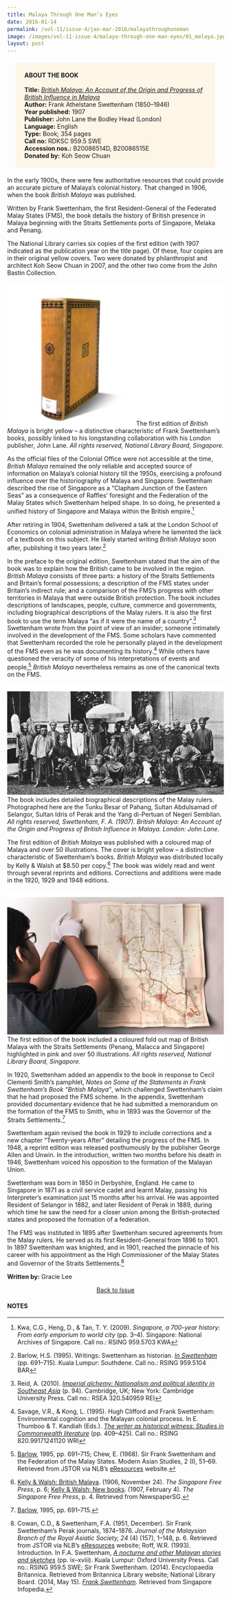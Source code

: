 ```yaml
---
title: Malaya Through One Man’s Eyes
date: 2016-01-14
permalink: /vol-11/issue-4/jan-mar-2016/malayathroughoneman
image: /images/vol-11-issue-4/malaya-through-one-man-eyes/01_malaya.jpg
layout: post
---
```

<div style="background-colour:#fdf5e6; padding:20px; margin: 20px; background: #fdf5e6;"><b>ABOUT THE BOOK</b>
<br><br>
<b>Title:</b> <i><a href="https://eservice.nlb.gov.sg/item_holding.aspx?bid=4250035">British Malaya: An Account of the Origin and Progress of British Influence in Malaya</a></i>
<br>
<b>Author:</b> Frank Athelstane Swettenham (1850–1946)
<br>
<b>Year published:</b> 1907
<br>
<b>Publisher:</b> John Lane the Bodley Head (London)
<br>
<b>Language:</b> English
<br>
<b>Type:</b> Book; 354 pages
<br>
<b>Call no:</b> RDKSC 959.5 SWE
<br>
<b>Accession nos.:</b> B20086514D, B20086515E
<br>
<b>Donated by:</b> Koh Seow Chuan</div>

In the early 1900s, there were few authoritative resources that could provide an accurate picture of Malaya’s colonial history. That changed in 1906, when the book *British Malaya* was published.

Written by Frank Swettenham, the first Resident-General of the Federated Malay States (FMS), the book details the history of British presence in Malaya beginning with the Straits Settlements ports of Singapore, Melaka and Penang.

The National Library carries six copies of the first edition (with 1907 indicated as the publication year on the title page). Of these, four copies are in their original yellow covers. Two were donated by philanthropist and architect Koh Seow Chuan in 2007, and the other two come from the
John Bastin Collection.

<div style="background-color: white;"><br><img style="width:300px" src="/images/vol-11-issue-4/malaya-through-one-man-eyes/01_malaya.jpg">The first edition of <i>British Malaya</i> is bright yellow – a distinctive characteristic of Frank Swettenham’s books, possibly linked to his longstanding collaboration with his London publisher, John Lane. <i>All rights reserved, National Library Board, Singapore.</i></div>

As the official files of the Colonial Office were not accessible at the time, *British Malaya* remained the only reliable and accepted source of information on Malaya’s colonial history till the 1950s, exercising a profound influence over the historiography of Malaya and Singapore. Swettenham described the rise of Singapore as a “Clapham Junction of the Eastern Seas” as a consequence of Raffles’ foresight and the Federation of the Malay States which Swettenham helped shape. In so doing, he presented a unified history of Singapore and Malaya within the British empire.[^1]

After retiring in 1904, Swettenham delivered a talk at the London School of Economics on colonial administration in Malaya where he lamented the lack of a textbook on this subject. He likely started writing *British Malaya* soon after, publishing it two years later.[^2]

In the preface to the original edition, Swettenham stated that the aim of the book was to explain how the British came to be involved in the region. *British Malaya* consists of three parts: a history of the Straits Settlements and Britain’s formal possessions; a description of the FMS states under Britain’s indirect rule; and a comparison of the FMS’s progress with other territories in Malaya that were outside British protection. The book includes descriptions of landscapes, people, culture, commerce and governments, including biographical descriptions of the Malay rulers. It is also the first book to use the term Malaya “as if it were the name of a country”.[^3] Swettenham wrote from the point of view of an insider; someone intimately involved in the development of the FMS. Some scholars have commented that Swettenham recorded the role he personally played in the development of the FMS even as he was documenting its history.[^4] While others have questioned the veracity of some of his interpretations of events and people,[^5] *British Malaya* nevertheless remains as one of the canonical texts on the FMS.

<div style="background-color: white;"><br><img src="/images/vol-11-issue-4/malaya-through-one-man-eyes/02_malaya.jpg">The book includes detailed biographical descriptions of the Malay rulers. Photographed here are the Tunku Besar of Pahang, Sultan Abdulsamad of Selangor, Sultan Idris of Perak and the Yang di-Pertuan of Negeri Sembilan. <i>All rights reserved, Swettenham, F. A. (1907). British Malaya: An Account of the Origin and Progress of British Influence in Malaya. London: John Lane.</i></div>

The first edition of *British Malaya* was published with a coloured map of Malaya and over 50 illustrations. The cover is bright yellow – a distinctive characteristic of Swettenham’s books. *British Malaya* was distributed locally by Kelly & Walsh at $8.50 per copy.[^6] The book was widely read and went through several reprints and editions. Corrections and additions were made in the 1920, 1929 and 1948 editions.

<div style="background-color: white;"><br><img src="/images/vol-11-issue-4/malaya-through-one-man-eyes/03_malaya.jpg">The first edition of the book included a coloured fold out map of British Malaya with the Straits Settlements (Penang, Malacca and Singapore) highlighted in pink and over 50 illustrations. <i>All rights reserved, National Library Board, Singapore.</i></div>

In 1920, Swettenham added an appendix to the book in response to Cecil Clementi Smith’s pamphlet, *Notes on Some of the Statements in Frank Swettenham’s Book “British Malaya”*, which challenged Swettenham’s claim that he had proposed the FMS scheme. In the appendix, Swettenham provided documentary evidence that he had submitted a memorandum on the formation of the FMS to Smith, who in 1893 was the Governor of the Straits Settlements.[^7]

Swettenham again revised the book in 1929 to include corrections and a new chapter “Twenty-years After” detailing the progress of the FMS. In 1948, a reprint edition was released posthumously by the publisher George Allen and Unwin. In the introduction, written two months before his death in 1946, Swettenham voiced his opposition to the formation of the Malayan Union.

Swettenham was born in 1850 in Derbyshire, England. He came to Singapore in 1871 as a civil service cadet and learnt Malay, passing his Interpreter’s examination just 15 months after his arrival. He was appointed Resident of Selangor in 1882, and later Resident of Perak in 1889, during which time he saw the need for a closer union among the British-protected states and proposed the formation of a federation.

The FMS was instituted in 1895 after Swettenham secured agreements from the Malay rulers. He served as its first Resident-General from 1896 to 1901. In 1897 Swettenham was knighted, and in 1901, reached the pinnacle of his career with his appointment as the High Commissioner of the Malay States and Governor of the Straits Settlements.[^8]

**Written by:** Gracie Lee

<a href="/vol-11/issue-4/jan-mar-2016/"><center>Back to Issue</center></a>

#### **NOTES**

[^1]: Kwa, C.G., Heng, D., & Tan, T. Y. (2009). *Singapore, a 700-year history: From early emporium to world city* (pp. 3–4). Singapore: National Archives of Singapore. Call no.: RSING 959.5703 KWA

[^2]:Barlow, H.S. (1995). Writings: Swettenham as historian. *[In Swettenham](http://eservice.nlb.gov.sg/item_holding_s.aspx?bid=7490524)* (pp. 691–715). Kuala Lumpur: Southdene. Call no.: RSING 959.5104 BAR

[^3]:Reid, A. (2010). *[Imperial alchemy: Nationalism and political identity in Southeast Asia](http://eservice.nlb.gov.sg/item_holding_s.aspx?bid=13352726)* (p. 94). Cambridge, UK; New York: Cambridge University Press. Call no.: RSEA 320.540959 REI

[^4]:Savage, V.R., & Kong, L. (1995). Hugh Clifford and Frank Swettenham: Environmental cognition and the Malayan colonial process. In E. Thumboo & T. Kandiah (Eds.). *[The writer as historical witness: Studies in Commonwealth literature](http://eservice.nlb.gov.sg/item_holding_s.aspx?bid=7504056)* (pp. 409–425). Call no.: RSING 820.99171241120 WRI

[^5]:[Barlow](http://eservice.nlb.gov.sg/item_holding_s.aspx?bid=7490524), 1995, pp. 691–715; Chew, E. (1968). Sir Frank Swettenham and the Federation of the Malay States. Modern Asian Studies, 2 (I), 51–69. Retrieved from JSTOR via NLB’s [eResources](https://eresources.nlb.gov.sg/main/) website.

[^6]:[Kelly & Walsh: British Malaya](http://eresources.nlb.gov.sg/newspapers/Digitised/Article/singfreepressb19061124-1.2.23.1). (1906, November 24). *The Singapore Free Press*, p. 6; [Kelly & Walsh: New books](http://eresources.nlb.gov.sg/newspapers/Digitised/Article/singfreepressb19070204-1.2.16.1). (1907, February 4). *The Singapore Free Press*, p. 4. Retrieved from NewspaperSG.

[^7]:[Barlow](http://eservice.nlb.gov.sg/item_holding_s.aspx?bid=7490524), 1995, pp. 691–715.

[^8]:Cowan, C.D., & Swettenham, F.A. (1951, December). Sir Frank Swettenham’s Perak journals, 1874–1876. *Journal of the Malaysian Branch of the Royal Asiatic Society, 24* (4) (157), 1–148, p. 6. Retrieved from JSTOR via NLB’s [eResources](https://eresources.nlb.gov.sg/main/) website; Roff, W.R. (1993). Introduction. In F.A. Swettenham, *[A nocturne and other Malayan stories and sketches](http://eservice.nlb.gov.sg/item_holding_s.aspx?bid=6531099)* (pp. ix–xviii). Kuala Lumpur: Oxford University Press. Call no.: RSING 959.5 SWE; Sir Frank Swettenham. (2014). Encyclopaedia Britannica. Retrieved from Britannica Library website; National Library Board. (2014, May 15). *[Frank Swettenham](http://eresources.nlb.gov.sg/infopedia/articles/SIP_2014-05-16_133845.html)*. Retrieved from Singapore Infopedia.